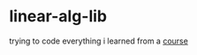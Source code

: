# linear-alg-lib
trying to code everything i learned from a [course](https://ocw.mit.edu/courses/18-06-linear-algebra-spring-2010/resources/lecture-5-transposes-permutations-spaces-r-n/)
